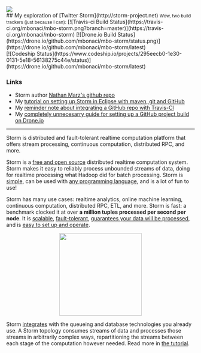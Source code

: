 <a href="https://twitter.com/stormprocessor">
  <img src="https://si0.twimg.com/profile_images/2163499910/Screen_shot_2012-04-24_at_6.22.00_PM_bigger.png">
</a>
<br>
## My exploration of [Twitter Storm](http://storm-project.net)
<small>Wow, two build trackers (just because I can):</small>  
[![Travis-ci Build Status](https://travis-ci.org/mbonaci/mbo-storm.png?branch=master)](https://travis-ci.org/mbonaci/mbo-storm)
[![Drone.io Build Status](https://drone.io/github.com/mbonaci/mbo-storm/status.png)](https://drone.io/github.com/mbonaci/mbo-storm/latest)
<br>
[![Codeship Status](https://www.codeship.io/projects/295eecb0-1e30-0131-5e18-56138275c44e/status)](https://drone.io/github.com/mbonaci/mbo-storm/latest)

### Links
* Storm author [Nathan Marz's github repo](https://github.com/nathanmarz/storm)
* My [tutorial on setting up Storm in Eclipse with maven, git and GitHub](https://github.com/mbonaci/mbo-storm/wiki/Storm-setup-in-Eclipse-with-Maven,-Git-and-GitHub)  
* My [reminder note about integrating a GitHub repo with Travis-CI](https://github.com/mbonaci/mbo-storm/wiki/Integrate-Travis-CI-with-your-GitHub-repo)
* My [completely unnecesarry guide for setting up a GitHub project build on Drone.io](https://github.com/mbonaci/mbo-storm/wiki/Completely-unnecesarry-guide-for-setting-up-a-GitHub-project-build-on-Drone.io)

---  

Storm is distributed and fault-tolerant realtime computation platform that offers stream processing, continuous computation, distributed RPC, and more.  


<p>
Storm is a <a href="http://storm-project.net/about/free-and-open-source.html">free and open source</a> distributed realtime computation system. Storm makes it easy to reliably process unbounded streams of data, doing for realtime processing what Hadoop did for batch processing. Storm is <a href="http://storm-project.net/about/simple-api.html">simple</a>, can be used with <a href="http://storm-project.net/about/multi-language.html">any programming language</a>, and is a lot of fun to use!
</p>

<p>
Storm has many use cases: realtime analytics, online machine learning, continuous computation, distributed RPC, ETL, and more. Storm is fast: a benchmark clocked it at over <strong>a million tuples processed per second per node</strong>. It is <a href="http://storm-project.net/about/scalable.html">scalable</a>, <a href="http://storm-project.net/about/fault-tolerant.html">fault-tolerant</a>, <a href="http://storm-project.net/about/guarantees-data-processing.html">guarantees your data will be processed</a>, and is <a href="http://storm-project.net/about/deployment.html">easy to set up and operate</a>.
</p>
<p style="text-align: center;">
  <img src="http://storm-project.net/images/topology.png" style="height: 220px;">
</p>

<p>
Storm <a href="http://storm-project.net/about/integrates.html">integrates</a> with the queueing and database technologies you already use. A Storm topology consumes streams of data and processes those streams in arbitrarily complex ways, repartitioning the streams between each stage of the computation however needed. Read more in <a href="https://github.com/nathanmarz/storm/wiki/Tutorial">the tutorial</a>.
</p>  
